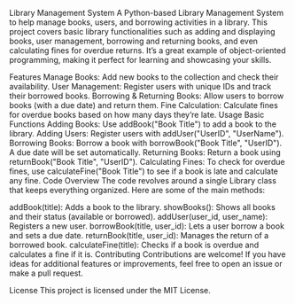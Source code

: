 Library Management System
A Python-based Library Management System to help manage books, users, and borrowing activities in a library. This project covers basic library functionalities such as adding and displaying books, user management, borrowing and returning books, and even calculating fines for overdue returns. It’s a great example of object-oriented programming, making it perfect for learning and showcasing your skills.

Features
Manage Books: Add new books to the collection and check their availability.
User Management: Register users with unique IDs and track their borrowed books.
Borrowing & Returning Books: Allow users to borrow books (with a due date) and return them.
Fine Calculation: Calculate fines for overdue books based on how many days they’re late.
Usage
Basic Functions
Adding Books: Use addBook("Book Title") to add a book to the library.
Adding Users: Register users with addUser("UserID", "UserName").
Borrowing Books: Borrow a book with borrowBook("Book Title", "UserID"). A due date will be set automatically.
Returning Books: Return a book using returnBook("Book Title", "UserID").
Calculating Fines: To check for overdue fines, use calculateFine("Book Title") to see if a book is late and calculate any fine.
Code Overview
The code revolves around a single Library class that keeps everything organized. Here are some of the main methods:

addBook(title): Adds a book to the library.
showBooks(): Shows all books and their status (available or borrowed).
addUser(user_id, user_name): Registers a new user.
borrowBook(title, user_id): Lets a user borrow a book and sets a due date.
returnBook(title, user_id): Manages the return of a borrowed book.
calculateFine(title): Checks if a book is overdue and calculates a fine if it is.
Contributing
Contributions are welcome! If you have ideas for additional features or improvements, feel free to open an issue or make a pull request.

License
This project is licensed under the MIT License.
